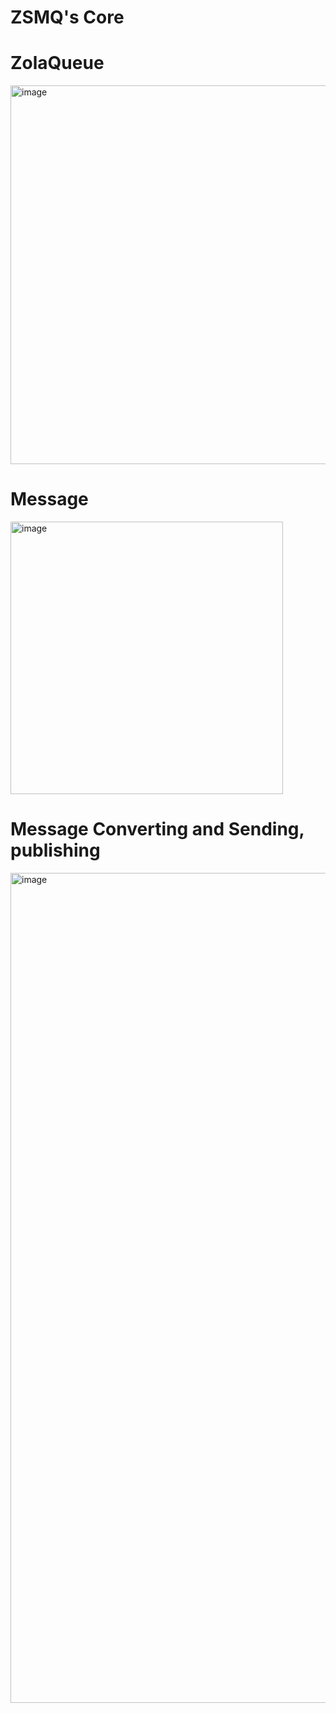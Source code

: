 # ZSMQ's Core

# ZolaQueue

<img width="606" alt="image" src="https://user-images.githubusercontent.com/48385288/193460450-12cc645d-989f-4c91-b1c4-3fed9a7c091b.png">

# Message

<img width="436" alt="image" src="https://user-images.githubusercontent.com/48385288/193460501-3522500b-5376-4050-a78d-b4d49caf928f.png">

# Message Converting and Sending, publishing

<img width="1328" alt="image" src="https://user-images.githubusercontent.com/48385288/193460473-1ad5b6e0-a10d-4f7f-9a52-17f546ac1353.png">
